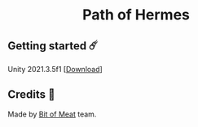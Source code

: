 <h1 align="center">Path of Hermes</h1>

## Getting started ☄️
Unity 2021.3.5f1 [[Download](https://unity3d.com/ru/unity/whats-new/2021.3.5)]

## Credits 💖
Made by [Bit of Meat](https://github.com/Bit-of-Meat) team.

